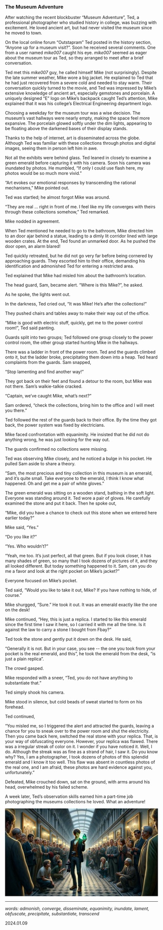 
### The Museum Adventure

After watching the recent blockbuster “Museum Adventure”, Ted, a professional photographer who studied history in college, was buzzing with excitement. He loved ancient art, but had never visited the museum since he moved to town.

On the local online forum “Outstapram” Ted posted in the history section, “Anyone up for a museum visit?”. Soon he received several comments. One from a user named *mike007* caught his eye. *mike007* seemed as eager about the museum tour as Ted, so they arranged to meet after a brief conversation.

Ted met this *mike007* guy, he called himself Mike (not surprisingly). Despite the late summer weather, Mike wore a big jacket. He explained to Ted that he had just recovered from a severe cold and needed to stay warm. Their conversation quickly turned to the movie, and Ted was impressed by Mike’s extensive knowledge of ancient art, especially gemstones and porcelain. A uniquely designed “E” logo on Mike’s backpack caught Ted’s attention, Mike explained that it was his college’s Electrical Engineering department logo.

Choosing a weekday for the museum tour was a wise decision. The museum’s vast hallways were nearly empty, making the space feel more expansive. The porcelain glowed softly under the dim lights, appearing to be floating above the darkened bases of their display stands.

Thanks to the help of internet, art is disseminated across the globe. Although Ted was familiar with these collections through photos and digital images, seeing them in person left him in awe.

Not all the exhibits were behind glass. Ted leaned in closely to examine a green emerald before capturing it with his camera. Soon his camera was inundated by photos. He mumbled, “If only I could use flash here, my photos would be so much more vivid.”

“Art evokes our emotional responses by transcending the rational mechanisms,” Mike pointed out. 

Ted was startled; he almost forgot Mike was around.

“They are real … right in front of me. I feel like my life converges with theirs through these collections somehow,” Ted remarked.

Mike nodded in agreement.

When Ted mentioned he needed to go to the bathroom, Mike directed him to an door ajar behind a statue, leading to a dimly lit corridor lined with large wooden crates. At the end, Ted found an unmarked door. As he pushed the door open, an alarm blared!

Ted quickly retreated, but he did not go very far before being cornered by approaching guards. They escorted him to their office, demanding his identification and admonished Ted for entering a restricted area. 

Ted explained that Mike had misled him about the bathroom’s location.

The head guard, Sam, became alert. “Where is this Mike?”, he asked.

As he spoke, the lights went out. 

In the darkness, Ted cried out, “It was Mike! He’s after the collections!”

They pushed chairs and tables away to make their way out of the office. 

“Mike is good with electric stuff, quickly, get me to the power control room!”, Ted said panting. 

Guards split into two groups; Ted followed one group closely to the power control room, the other group started hunting Mike in the hallways.

There was a ladder in front of the power room. Ted and the guards climbed onto it, but the ladder broke, precipitating them down into a heap. Ted heard complaints from the guards. Sam snapped, 

“Stop lamenting and find another way!”

They got back on their feet and found a detour to the room, but Mike was not there. Sam’s walkie-talkie cracked.

“Captain, we’ve caught Mike, what’s next?”

Sam ordered, “check the collections, bring him to the office and I will meet you there.”

Ted followed the rest of the guards back to their office. By the time they got back, the power system was fixed by electricians.

Mike faced confrontation with equanimity. He insisted that he did not do anything wrong, he was just looking for the way out. 

The guards confirmed no collections were missing.

Ted was observing Mike closely, and he noticed a bulge in his pocket. He pulled Sam aside to share a theory. 

“Sam, the most precious and tiny collection in this museum is an emerald, and it’s quite small. Take everyone to the emerald, I think I know what happened. Oh and get me a pair of white gloves.”

The green emerald was sitting on a wooden stand, bathing in the soft light. Everyone was standing around it. Ted wore a pair of gloves. He carefully examined the stone and put it back. Then he spoke out, 

“Mike, did you have a chance to check out this stone when we entered here earlier today?”

Mike said, “Yes.”

“Do you like it?”

“Yes. Who wouldn’t?”

“Yeah, me too. It’s just perfect, all that green. But if you look closer, it has many shades of green, so many that I took dozens of pictures of it, and they all looked different. But today something happened to it. Sam, can you do me a favor and look at the right pocket on Mike’s jacket?”

Everyone focused on Mike’s pocket.

Ted said, “Would you like to take it out, Mike? If you have nothing to hide, of course.”

Mike shurgged, “Sure.” He took it out. It was an emerald exactly like the one on the desk! 

Mike continued, “Hey, this is just a replica. I started to like this emerald since the first time I saw it here, so I carried it with me all the time. Is it against the law to carry a stone I bought from Fbay?”

Ted took the stone and gently put it down on the desk. He said, 

“Generally it is not. But in your case, you see -- the one you took from your pocket is the real emerald, and this”, he took the emerald from the desk, “is just a plain replica”.

The crowd gasped. 

Mike responded with a sneer, “Ted, you do not have anything to substantiate that.”

Ted simply shook his camera.

Mike stood in silence, but cold beads of sweat started to form on his forehead.

Ted continued, 

“You misled me, so I triggered the alert and attracted the guards, leaving a chance for you to sneak over to the power room and shut the electricity. Then you came back here, switched the real stone with your replica. That, is your way of obfuscating everyone. However, your replica was flawed. There was a irregular streak of color on it. I wonder if you have noticed it. Well, I do. Although the streak was as fine as a strand of hair, I saw it. Do you know why? Yes, I am a photographer, I took dozens of photos of this splendid emerald and I know it too well. This flaw was absent in countless photos of the real one, and I am afraid, these photos are hard evidence against you, unfortunately.”

Defeated, Mike crouched down, sat on the ground, with arms around his head, overwhelmed by his failed scheme.

A week later, Ted’s observation skills earned him a part-time job photographing the museums collections he loved. 
What an adventure!

![ok-w400](images/Emerald.png)

---

*words: admonish, converge, disseminate, equanimity, inundate, lament, obfuscate, precipitate, substantiate, transcend* 

2024.01.09
